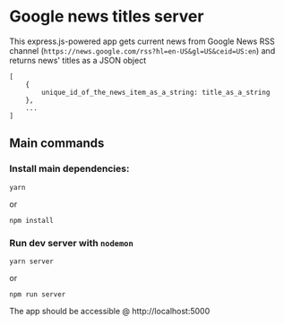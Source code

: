 # Google news titles server
This express.js-powered app gets current news from Google News RSS channel (`https://news.google.com/rss?hl=en-US&gl=US&ceid=US:en`) and returns news' titles as a JSON object
```
[
    {
        unique_id_of_the_news_item_as_a_string: title_as_a_string
    },
    ...
]
```
## Main commands
### Install main dependencies:
```
yarn
```
or 
```
npm install
```
### Run dev server with `nodemon`
```
yarn server
```
or
```
npm run server
```
The app should be accessible @ http://localhost:5000